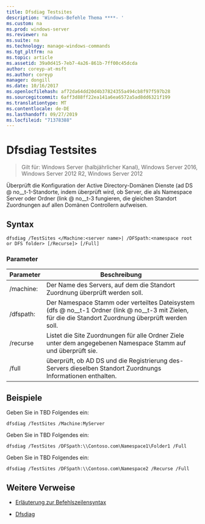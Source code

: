 ```yaml
---
title: Dfsdiag Testsites
description: 'Windows-Befehle Thema ****- '
ms.custom: na
ms.prod: windows-server
ms.reviewer: na
ms.suite: na
ms.technology: manage-windows-commands
ms.tgt_pltfrm: na
ms.topic: article
ms.assetid: 39a0d415-7eb7-4a26-861b-7ff00c45dcda
author: coreyp-at-msft
ms.author: coreyp
manager: dongill
ms.date: 10/16/2017
ms.openlocfilehash: af72da64dd20d4b37824355a494cb8f97f597b28
ms.sourcegitcommit: 6aff3d88ff22ea141a6ea6572a5ad8dd6321f199
ms.translationtype: MT
ms.contentlocale: de-DE
ms.lasthandoff: 09/27/2019
ms.locfileid: "71378388"
---
```

# <a name="dfsdiag-testsites"></a>Dfsdiag Testsites

>Gilt für: Windows Server (halbjährlicher Kanal), Windows Server 2016, Windows Server 2012 R2, Windows Server 2012

Überprüft die Konfiguration der Active Directory-Domänen Dienste \(ad DS @ no__t-1-Standorte, indem überprüft wird, ob Server, die als Namespace Server oder Ordner \(link @ no__t-3 fungieren, die gleichen Standort Zuordnungen auf allen Domänen Controllern aufweisen.  
  
  
  
## <a name="syntax"></a>Syntax  
  
```  
dfsdiag /TestSites </Machine:<server name>| /DFSpath:<namespace root or DFS folder> [/Recurse]> [/Full]  
```  
  
### <a name="parameters"></a>Parameter  
  
|Parameter|Beschreibung|  
|-------|--------|  
|\/machine: <server name>|Der Name des Servers, auf dem die Standort Zuordnung überprüft werden soll.|  
|\/dfspath: <namespace root or DFS folder>|Der Namespace Stamm oder verteiltes Dateisystem \(dfs @ no__t-1 Ordner \(link @ no__t-3 mit Zielen, für die die Standort Zuordnung überprüft werden soll.|  
|\/recurse|Listet die Site Zuordnungen für alle Ordner Ziele unter dem angegebenen Namespace Stamm auf und überprüft sie.|  
|\/full|überprüft, ob AD DS und die Registrierung des-Servers dieselben Standort Zuordnungs Informationen enthalten.|  
  
## <a name="BKMK_Examples"></a>Beispiele  
Geben Sie in TBD Folgendes ein:  
  
```  
dfsdiag /TestSites /Machine:MyServer  
```  
  
Geben Sie in TBD Folgendes ein:  
  
```  
dfsdiag /TestSites /DFSpath:\\Contoso.com\Namespace1\Folder1 /Full  
```  
  
Geben Sie in TBD Folgendes ein:  
  
```  
dfsdiag /TestSites /DFSpath:\\Contoso.com\Namespace2 /Recurse /Full  
```  
  
## <a name="additional-references"></a>Weitere Verweise  
  
-   [Erläuterung zur Befehlszeilensyntax](command-line-syntax-key.md)  
  
-   [Dfsdiag](dfsdiag.md)  
  

